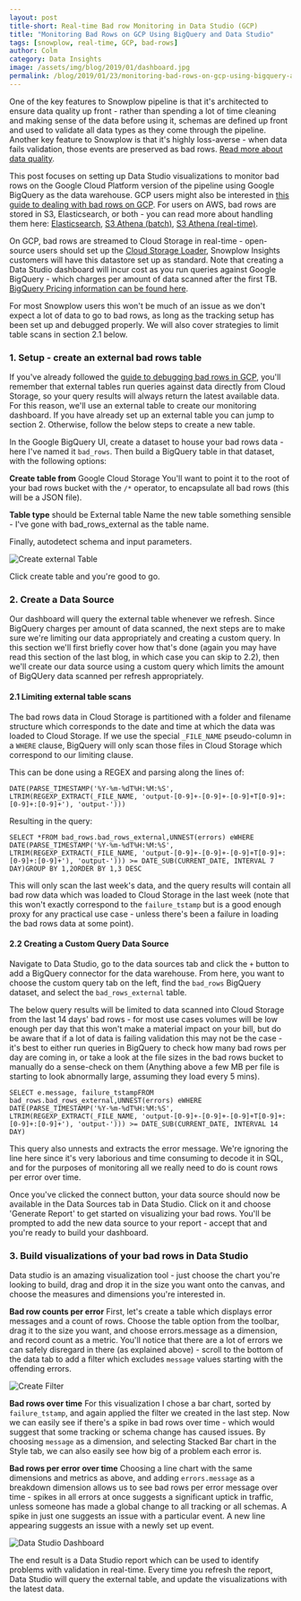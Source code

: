 ```yaml
---
layout: post
title-short: Real-time Bad row Monitoring in Data Studio (GCP)
title: "Monitoring Bad Rows on GCP Using BigQuery and Data Studio"
tags: [snowplow, real-time, GCP, bad-rows]
author: Colm
category: Data Insights
image: /assets/img/blog/2019/01/dashboard.jpg
permalink: /blog/2019/01/23/monitoring-bad-rows-on-gcp-using-bigquery-and-data-studio/
---
```


One of the key features to Snowplow pipeline is that it's architected to ensure data quality up front - rather than spending a lot of time cleaning and making sense of the data before using it, schemas are defined up front and used to validate all data types as they come through the pipeline. Another key feature to Snowplow is that it's highly loss-averse - when data fails validation, those events are preserved as bad rows. [Read more about data quality][data-quality].


This post focuses on setting up Data Studio visualizations to monitor bad rows on the Google Cloud Platform version of the pipeline using Google BigQuery as the data warehouse. GCP users might also be interested in [this guide to dealing with bad rows on GCP][gcp-bad-debugging]. For users on AWS, bad rows are stored in S3, Elasticsearch, or both - you can read more about handling them here: [Elasticsearch][esdebugging], [S3 Athena (batch)][athena-batch], [S3 Athena (real-time)][athena-rt].


On GCP, bad rows are streamed to Cloud Storage in real-time - open-source users should set up the [Cloud Storage Loader][cloud-storage-loader], Snowplow Insights customers will have this datastore set up as standard.
Note that creating a Data Studio dashboard will incur cost as you run queries against Google BigQuery - which charges per amount of data scanned after the first TB. [BigQuery Pricing information can be found here](https://cloud.google.com/bigquery/pricing).

For most Snowplow users this won't be much of an issue as we don't expect a lot of data to go to bad rows, as long as the tracking setup has been set up and debugged properly. We will also cover strategies to limit table scans in section 2.1 below.


### 1. Setup - create an external bad rows table
If you've already followed the [guide to debugging bad rows in GCP][gcp-bad-debugging], you'll remember that external tables run queries against data directly from Cloud Storage, so your query results will always return the latest available data. For this reason, we'll use an external table to create our monitoring dashboard. If you have already set up an external table you can jump to section 2. Otherwise, follow the below steps to create a new table.


In the Google BigQuery UI, create a dataset to house your bad rows data - here I've named it `bad_rows`. Then build a BigQuery table in that dataset, with the following options:

**Create table from** Google Cloud Storage
You'll want to point it to the root of your bad rows bucket with the `/*` operator, to encapsulate all bad rows (this will be a JSON file).

**Table type** should be External table
Name the new table something sensible - I've gone with bad_rows_external as the table name.


Finally, autodetect schema and input parameters.


![Create external Table][create-external]


Click create table and you're good to go.

### 2. Create a Data Source
Our dashboard will query the external table whenever we refresh. Since BigQuery charges per amount of data scanned, the next steps are to make sure we're limiting our data appropriately and creating a custom query. In this section we'll first briefly cover how that's done (again you may have read this section of the last blog, in which case you can skip to 2.2), then we'll create our data source using a custom query which limits the amount of BigQUery data scanned per refresh appropriately.

#### 2.1 Limiting external table scans
The bad rows data in Cloud Storage is partitioned with a folder and filename structure which corresponds to the date and time at which the data was loaded to Cloud Storage. If we use the special `_FILE_NAME` pseudo-column in a `WHERE` clause, BigQuery will only scan those files in Cloud Storage which correspond to our limiting clause.

This can be done using a REGEX and parsing along the lines of:


`DATE(PARSE_TIMESTAMP('%Y-%m-%dT%H:%M:%S', LTRIM(REGEXP_EXTRACT(_FILE_NAME, 'output-[0-9]+-[0-9]+-[0-9]+T[0-9]+:[0-9]+:[0-9]+'), 'output-')))`

Resulting in the query:

`SELECT *FROM bad_rows.bad_rows_external,UNNEST(errors) eWHERE DATE(PARSE_TIMESTAMP('%Y-%m-%dT%H:%M:%S', LTRIM(REGEXP_EXTRACT(_FILE_NAME, 'output-[0-9]+-[0-9]+-[0-9]+T[0-9]+:[0-9]+:[0-9]+'), 'output-'))) >= DATE_SUB(CURRENT_DATE, INTERVAL 7 DAY)GROUP BY 1,2ORDER BY 1,3 DESC`

This will only scan the last week's data, and the query results will contain all bad row data which was loaded to Cloud Storage in the last week (note that this won't exactly correspond to the `failure_tstamp` but is a good enough proxy for any practical use case - unless there's been a failure in loading the bad rows data at some point).


#### 2.2 Creating a Custom Query Data Source
Navigate to Data Studio, go to the data sources tab and click the `+` button to add a BigQuery connector for the data warehouse. From here, you want to choose the custom query tab on the left, find the `bad_rows` BigQuery dataset, and select the `bad_rows_external` table.


The below query results will be limited to data scanned into Cloud Storage from the last 14 days' bad rows - for most use cases volumes will be low enough per day that this won't make a material impact on your bill, but do be aware that if a lot of data is failing validation this may not be the case - it's best to either run queries in BigQuery to check how many bad rows per day are coming in, or take a look at the file sizes in the bad rows bucket to manually do a sense-check on them (Anything above a few MB per file is starting to look abnormally large, assuming they load every 5 mins).


`SELECT e.message, failure_tstampFROM bad_rows.bad_rows_external,UNNEST(errors) eWHERE DATE(PARSE_TIMESTAMP('%Y-%m-%dT%H:%M:%S', LTRIM(REGEXP_EXTRACT(_FILE_NAME, 'output-[0-9]+-[0-9]+-[0-9]+T[0-9]+:[0-9]+:[0-9]+'), 'output-'))) >= DATE_SUB(CURRENT_DATE, INTERVAL 14 DAY)`


This query also unnests and extracts the error message. We're ignoring the line here since it's very laborious and time consuming to decode it in SQL, and for the purposes of monitoring all we really need to do is count rows per error over time.


Once you've clicked the connect button, your data source should now be available in the Data Sources tab in Data Studio. Click on it and choose 'Generate Report' to get started on visualizing your bad rows. You'll be prompted to add the new data source to your report - accept that and you're ready to build your dashboard.

### 3. Build visualizations of your bad rows in Data Studio
Data studio is an amazing visualization tool - just choose the chart you're looking to build, drag and drop it in the size you want onto the canvas, and choose the measures and dimensions you're interested in.

**Bad row counts per error**
First, let's create a table which displays error messages and a count of rows. Choose the table option from the toolbar, drag it to the size you want, and choose errors.message as a dimension, and record count as a metric.
You'll notice that there are a lot of errors we can safely disregard in there (as explained above) - scroll to the bottom of the data tab to add a filter which excludes `message` values starting with the offending errors.

![Create Filter][create-filter]

**Bad rows over time**
For this visualization I chose a bar chart, sorted by `failure_tstamp`, and again applied the filter we created in the last step. Now we can easily see if there's a spike in bad rows over time - which would suggest that some tracking or schema change has caused issues. By choosing `message` as a dimension, and selecting Stacked Bar chart in the Style tab, we can also easily see how big of a problem each error is.

**Bad rows per error over time**
Choosing a line chart with the same dimensions and metrics as above, and adding `errors.message` as a breakdown dimension allows us to see bad rows per error message over time - spikes in all errors at once suggests a significant uptick in traffic, unless someone has made a global change to all tracking or all schemas. A spike in just one suggests an issue with a particular event. A new line appearing suggests an issue with a newly set up event.


![Data Studio Dashboard][dashboard]

The end result is a Data Studio report which can be used to identify problems with validation in real-time. Every time you refresh the report, Data Studio will query the external table, and update the visualizations with the latest data.

[data-quality]: https://snowplowanalytics.com/blog/2016/01/07/we-need-to-talk-about-bad-data-architecting-data-pipelines-for-data-quality/

[gcp-bad-debugging]: https://snowplowanalytics.com/blog/2018/12/19/debugging-bad-data-in-gcp-with-bigquery/

[esdebugging]: https://discourse.snowplowanalytics.com/t/debugging-bad-rows-in-elasticsearch-and-kibana-tutorial/28

[athena-batch]: https://discourse.snowplowanalytics.com/t/debugging-bad-rows-in-athena-tutorial/948

[athena-rt]: https://discourse.snowplowanalytics.com/t/debugging-bad-rows-in-athena-real-time-tutorial/2189

[create-external]: /assets/img/blog/2018/12/create-external.jpg

[cloud-storage-loader]: https://github.com/snowplow/snowplow/wiki/setting-up-snowplow-google-cloud-storage-loader

[create-filter]: /assets/img/blog/2019/01/create-filter.jpg

[dashboard]: /assets/img/blog/2019/01/dashboard.jpg
